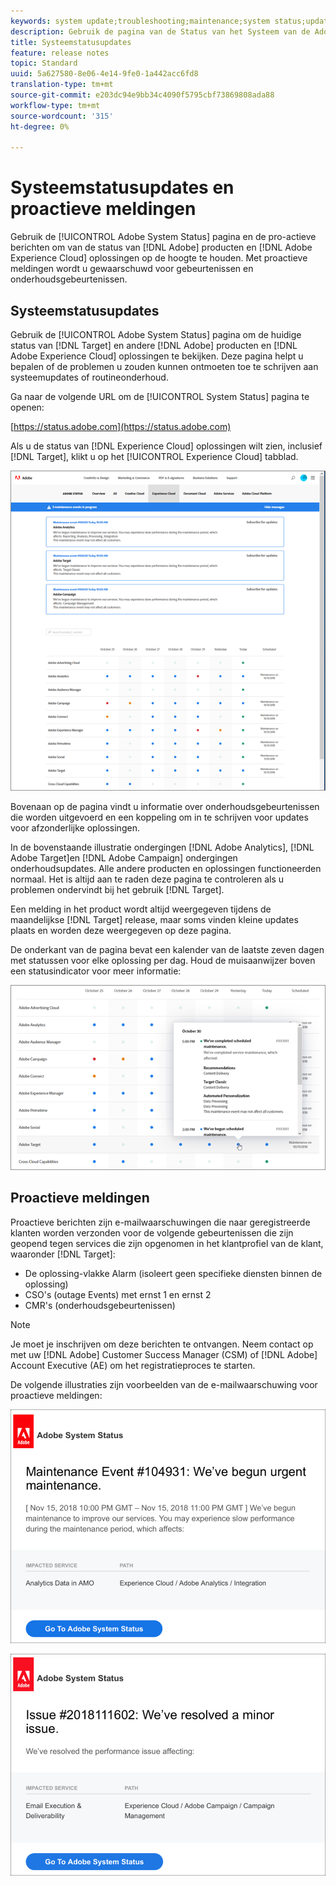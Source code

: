 ```yaml
---
keywords: system update;troubleshooting;maintenance;system status;update status
description: Gebruik de pagina van de Status van het Systeem van de Adobe om de status van de producten van de Adobe en van de Experience Cloud oplossingen, met inbegrip van Doel te bekijken. Deze pagina helpt u bepalen of de problemen u zouden kunnen ontmoeten toe te schrijven aan systeemupdates of routineonderhoud.
title: Systeemstatusupdates
feature: release notes
topic: Standard
uuid: 5a627580-8e06-4e14-9fe0-1a442acc6fd8
translation-type: tm+mt
source-git-commit: e203dc94e9bb34c4090f5795cbf73869808ada88
workflow-type: tm+mt
source-wordcount: '315'
ht-degree: 0%

---
```



# Systeemstatusupdates en proactieve meldingen

Gebruik de [!UICONTROL Adobe System Status] pagina en de pro-actieve berichten om van de status van [!DNL Adobe] producten en [!DNL Adobe Experience Cloud] oplossingen op de hoogte te houden. Met proactieve meldingen wordt u gewaarschuwd voor gebeurtenissen en onderhoudsgebeurtenissen.

## Systeemstatusupdates

Gebruik de [!UICONTROL Adobe System Status] pagina om de huidige status van [!DNL Target] en andere [!DNL Adobe] producten en [!DNL Adobe Experience Cloud] oplossingen te bekijken. Deze pagina helpt u bepalen of de problemen u zouden kunnen ontmoeten toe te schrijven aan systeemupdates of routineonderhoud.

Ga naar de volgende URL om de [!UICONTROL System Status] pagina te openen:

[https://status.adobe.com](https://status.adobe.com)

Als u de status van [!DNL Experience Cloud] oplossingen wilt zien, inclusief [!DNL Target], klikt u op het [!UICONTROL Experience Cloud] tabblad.

![](assets/system_status.png)

Bovenaan op de pagina vindt u informatie over onderhoudsgebeurtenissen die worden uitgevoerd en een koppeling om in te schrijven voor updates voor afzonderlijke oplossingen.

In de bovenstaande illustratie ondergingen [!DNL Adobe Analytics], [!DNL Adobe Target]en [!DNL Adobe Campaign] ondergingen onderhoudsupdates. Alle andere producten en oplossingen functioneerden normaal. Het is altijd aan te raden deze pagina te controleren als u problemen ondervindt bij het gebruik [!DNL Target].

Een melding in het product wordt altijd weergegeven tijdens de maandelijkse [!DNL Target] release, maar soms vinden kleine updates plaats en worden deze weergegeven op deze pagina.

De onderkant van de pagina bevat een kalender van de laatste zeven dagen met statussen voor elke oplossing per dag. Houd de muisaanwijzer boven een statusindicator voor meer informatie:

![](assets/system_status_indicator.png)

## Proactieve meldingen

Proactieve berichten zijn e-mailwaarschuwingen die naar geregistreerde klanten worden verzonden voor de volgende gebeurtenissen die zijn geopend tegen services die zijn opgenomen in het klantprofiel van de klant, waaronder [!DNL Target]:

* De oplossing-vlakke Alarm (isoleert geen specifieke diensten binnen de oplossing)
* CSO&#39;s (outage Events) met ernst 1 en ernst 2
* CMR&#39;s (onderhoudsgebeurtenissen)

>[!NOTE]
>
>Je moet je inschrijven om deze berichten te ontvangen. Neem contact op met uw [!DNL Adobe] Customer Success Manager (CSM) of [!DNL Adobe] Account Executive (AE) om het registratieproces te starten.

De volgende illustraties zijn voorbeelden van de e-mailwaarschuwing voor proactieve meldingen:

![Proactieve kennisgeving 1](/help/r-release-notes/assets/proactive-notification-1.png)

![Proactieve kennisgeving 2](/help/r-release-notes/assets/proactive-notification-2.png)